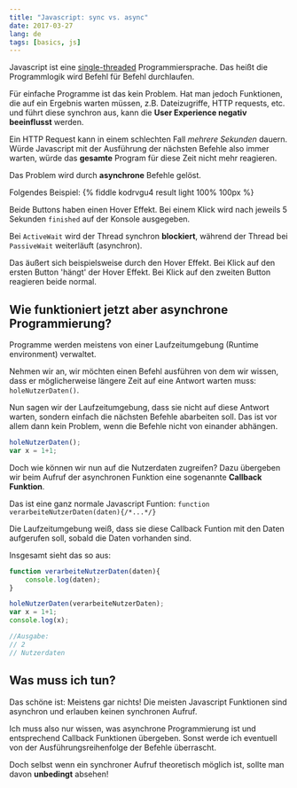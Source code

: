 ```yaml
---
title: "Javascript: sync vs. async"
date: 2017-03-27
lang: de
tags: [basics, js]
---
```


Javascript ist eine [single-threaded][1] Programmiersprache.
Das heißt die Programmlogik wird Befehl für Befehl durchlaufen.

Für einfache Programme ist das kein Problem. Hat man jedoch Funktionen, die auf ein Ergebnis warten müssen, z.B. Dateizugriffe, HTTP requests, etc. und führt diese synchron aus, kann die **User Experience negativ beeinflusst** werden.

Ein HTTP Request kann in einem schlechten Fall *mehrere Sekunden* dauern. Würde Javascript mit der Ausführung der nächsten Befehle also immer warten, würde das **gesamte** Program für diese Zeit nicht mehr reagieren.

Das Problem wird durch **asynchrone** Befehle gelöst.

Folgendes Beispiel:
{% fiddle kodrvgu4 result light 100% 100px %}

Beide Buttons haben einen Hover Effekt. Bei einem Klick wird nach jeweils 5 Sekunden `finished` auf der Konsole ausgegeben.

Bei `ActiveWait` wird der Thread synchron **blockiert**, während der Thread bei `PassiveWait` weiterläuft (asynchron).

Das äußert sich beispielsweise durch den Hover Effekt. Bei Klick auf den ersten Button 'hängt' der Hover Effekt. Bei Klick auf den zweiten Button reagieren beide normal.

## Wie funktioniert jetzt aber asynchrone Programmierung?

Programme werden meistens von einer Laufzeitumgebung (Runtime environment) verwaltet.

Nehmen wir an, wir möchten einen Befehl ausführen von dem wir wissen, dass er möglicherweise längere Zeit auf eine Antwort warten muss: `holeNutzerDaten()`.

Nun sagen wir der Laufzeitumgebung, dass sie nicht auf diese Antwort warten, sondern einfach die nächsten Befehle abarbeiten soll. Das ist vor allem dann kein Problem, wenn die Befehle nicht von einander abhängen.

```javascript
holeNutzerDaten();
var x = 1+1;
```

Doch wie können wir nun auf die Nutzerdaten zugreifen? Dazu übergeben wir beim Aufruf der asynchronen Funktion eine sogenannte **Callback Funktion**.

Das ist eine ganz normale Javascript Funtion: `function verarbeiteNutzerDaten(daten){/*...*/}`

Die Laufzeitumgebung weiß, dass sie diese Callback Funtion mit den Daten aufgerufen soll, sobald die Daten vorhanden sind.

Insgesamt sieht das so aus:
```javascript
function verarbeiteNutzerDaten(daten){
    console.log(daten);
}

holeNutzerDaten(verarbeiteNutzerDaten);
var x = 1+1;
console.log(x);

//Ausgabe:
// 2
// Nutzerdaten
```

## Was muss ich tun?
Das schöne ist: Meistens gar nichts!
Die meisten Javascript Funktionen sind asynchron und erlauben keinen synchronen Aufruf.

Ich muss also nur wissen, was asynchrone Programmierung ist und entsprechend Callback Funktionen übergeben. Sonst werde ich eventuell von der Ausführungsreihenfolge der Befehle überrascht.

Doch selbst wenn ein synchroner Aufruf theoretisch möglich ist, sollte man davon **unbedingt** absehen!

[1]: https://en.wikipedia.org/wiki/Thread_(computing)#Single_threading
